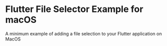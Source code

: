 # Flutter File Selector Example for macOS
A minimum example of adding a file selection to your Flutter application on MacOS

